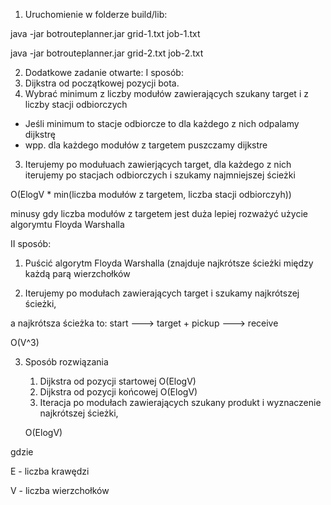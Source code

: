 1. Uruchomienie w folderze build/lib:

java -jar botrouteplanner.jar grid-1.txt job-1.txt

java -jar botrouteplanner.jar grid-2.txt job-2.txt





2. Dodatkowe zadanie otwarte:
I sposób:
1. Dijkstra od początkowej pozycji bota.
2. Wybrać minimum z liczby modułów zawierających szukany target i z liczby stacji odbiorczych
-  Jeśli minimum to stacje odbiorcze to dla każdego z nich odpalamy dijkstrę
-  wpp. dla każdego modułów z targetem puszczamy dijkstre

3. Iterujemy po modułuach zawierjących target,
    dla każdego z nich iterujemy po stacjach odbiorczych i szukamy najmniejszej ścieżki

O(ElogV * min(liczba modułów z targetem, liczba stacji odbiorczyh))

minusy gdy liczba modułów z targetem jest duża lepiej rozważyć użycie algorymtu Floyda Warshalla

II sposób:
1. Puścić algorytm Floyda Warshalla (znajduje najkrótsze ścieżki między każdą parą wierzchołków

2. Iterujemy po modułach zawierających target i szukamy najkrótszej ścieżki,

a najkrótsza ścieżka to: start ---> target + pickup ---> receive

O(V^3)


3. Sposób rozwiązania
    1. Dijkstra od pozycji startowej O(ElogV)
    2. Dijkstra od pozycji końcowej O(ElogV)
    3. Iteracja po modułach zawierających szukany produkt i wyznaczenie najkrótszej ścieżki,

    O(ElogV)

gdzie

E - liczba krawędzi

V - liczba wierzchołków

